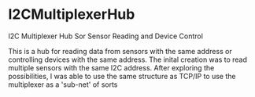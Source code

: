 # I2CMultiplexerHub
I2C Multiplexer Hub Sor Sensor Reading and Device Control

This is a hub for reading data from sensors with the same address or controlling devices with the same address. The inital creation was to read multiple sensors with the same I2C address. After exploring the possibilities, I was able to use the same structure as TCP/IP to use the multiplexer as a 'sub-net' of sorts

